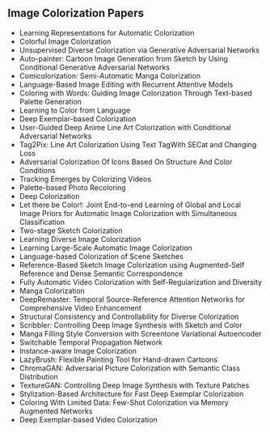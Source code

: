 <h2> Image Colorization Papers </h2>



<ul>

                             

 <li><a target="_blank" href="https://github.com/manjunath5496/Image-Colorization-Papers/blob/master/co(1).pdf" style="text-decoration:none;">Learning Representations for Automatic Colorization</a></li>

 <li><a target="_blank" href="https://github.com/manjunath5496/Image-Colorization-Papers/blob/master/co(2).pdf" style="text-decoration:none;">Colorful Image Colorization</a></li>

<li><a target="_blank" href="https://github.com/manjunath5496/Image-Colorization-Papers/blob/master/co(3).pdf" style="text-decoration:none;">Unsupervised Diverse Colorization via Generative Adversarial Networks</a></li>
 <li><a target="_blank" href="https://github.com/manjunath5496/Image-Colorization-Papers/blob/master/co(4).pdf" style="text-decoration:none;">Auto-painter: Cartoon Image Generation from Sketch by Using Conditional Generative
Adversarial Networks</a></li>                              
<li><a target="_blank" href="https://github.com/manjunath5496/Image-Colorization-Papers/blob/master/co(5).pdf" style="text-decoration:none;">Comicolorization: Semi-Automatic Manga Colorization</a></li>
<li><a target="_blank" href="https://github.com/manjunath5496/Image-Colorization-Papers/blob/master/co(6).pdf" style="text-decoration:none;">Language-Based Image Editing with Recurrent Attentive Models</a></li>
 <li><a target="_blank" href="https://github.com/manjunath5496/Image-Colorization-Papers/blob/master/co(7).pdf" style="text-decoration:none;">Coloring with Words: Guiding Image
Colorization Through Text-based Palette Generation</a></li>

 <li><a target="_blank" href="https://github.com/manjunath5496/Image-Colorization-Papers/blob/master/co(8).pdf" style="text-decoration:none;"> Learning to Color from Language </a></li>
   <li><a target="_blank" href="https://github.com/manjunath5496/Image-Colorization-Papers/blob/master/co(9).pdf" style="text-decoration:none;">Deep Exemplar-based Colorization</a></li>
  
   
 <li><a target="_blank" href="https://github.com/manjunath5496/Image-Colorization-Papers/blob/master/co(10).pdf" style="text-decoration:none;">User-Guided Deep Anime Line Art Colorization with Conditional Adversarial Networks </a></li>                              
<li><a target="_blank" href="https://github.com/manjunath5496/Image-Colorization-Papers/blob/master/co(11).pdf" style="text-decoration:none;">Tag2Pix: Line Art Colorization Using Text TagWith SECat and Changing Loss</a></li>
<li><a target="_blank" href="https://github.com/manjunath5496/Image-Colorization-Papers/blob/master/co(12).pdf" style="text-decoration:none;">Adversarial Colorization Of Icons Based On Structure And Color Conditions</a></li>
<li><a target="_blank" href="https://github.com/manjunath5496/Image-Colorization-Papers/blob/master/co(13).pdf" style="text-decoration:none;">Tracking Emerges by Colorizing Videos</a></li>

<li><a target="_blank" href="https://github.com/manjunath5496/Image-Colorization-Papers/blob/master/co(14).pdf" style="text-decoration:none;">Palette-based Photo Recoloring</a></li>
                              
<li><a target="_blank" href="https://github.com/manjunath5496/Image-Colorization-Papers/blob/master/co(15).pdf" style="text-decoration:none;">Deep Colorization</a></li>

<li><a target="_blank" href="https://github.com/manjunath5496/Image-Colorization-Papers/blob/master/co(16).pdf" style="text-decoration:none;">Let there be Color!: Joint End-to-end Learning of Global and Local Image Priors for Automatic Image Colorization with Simultaneous Classification</a></li>

  <li><a target="_blank" href="https://github.com/manjunath5496/Image-Colorization-Papers/blob/master/co(17).pdf" style="text-decoration:none;">Two-stage Sketch Colorization</a></li>   
  
<li><a target="_blank" href="https://github.com/manjunath5496/Image-Colorization-Papers/blob/master/co(18).pdf" style="text-decoration:none;">Learning Diverse Image Colorization</a></li> 

  
<li><a target="_blank" href="https://github.com/manjunath5496/Image-Colorization-Papers/blob/master/co(19).pdf" style="text-decoration:none;">Learning Large-Scale Automatic Image Colorization</a></li> 

<li><a target="_blank" href="https://github.com/manjunath5496/Image-Colorization-Papers/blob/master/co(20).pdf" style="text-decoration:none;">Language-based Colorization of Scene Sketches</a></li>

<li><a target="_blank" href="https://github.com/manjunath5496/Image-Colorization-Papers/blob/master/co(21).pdf" style="text-decoration:none;">Reference-Based Sketch Image Colorization using Augmented-Self Reference and Dense Semantic Correspondence</a></li>
<li><a target="_blank" href="https://github.com/manjunath5496/Image-Colorization-Papers/blob/master/co(22).pdf" style="text-decoration:none;">Fully Automatic Video Colorization with Self-Regularization and Diversity</a></li> 
 <li><a target="_blank" href="https://github.com/manjunath5496/Image-Colorization-Papers/blob/master/co(23).pdf" style="text-decoration:none;">Manga Colorization</a></li> 
 

   <li><a target="_blank" href="https://github.com/manjunath5496/Image-Colorization-Papers/blob/master/co(24).pdf" style="text-decoration:none;">DeepRemaster: Temporal Source-Reference Attention Networks for Comprehensive Video Enhancement</a></li>
 
   <li><a target="_blank" href="https://github.com/manjunath5496/Image-Colorization-Papers/blob/master/co(25).pdf" style="text-decoration:none;">Structural Consistency and Controllability for Diverse Colorization</a></li>                              
 <li><a target="_blank" href="https://github.com/manjunath5496/Image-Colorization-Papers/blob/master/co(26).pdf" style="text-decoration:none;">Scribbler: Controlling Deep Image Synthesis with Sketch and Color</a></li>
 <li><a target="_blank" href="https://github.com/manjunath5496/Image-Colorization-Papers/blob/master/co(27).pdf" style="text-decoration:none;">Manga Filling Style Conversion with Screentone Variational Autoencoder</a></li>
   
 
   <li><a target="_blank" href="https://github.com/manjunath5496/Image-Colorization-Papers/blob/master/co(28).pdf" style="text-decoration:none;">Switchable Temporal Propagation Network</a></li>
 
   <li><a target="_blank" href="https://github.com/manjunath5496/Image-Colorization-Papers/blob/master/co(29).pdf" style="text-decoration:none;">Instance-aware Image Colorization </a></li>                              

  <li><a target="_blank" href="https://github.com/manjunath5496/Image-Colorization-Papers/blob/master/co(30).pdf" style="text-decoration:none;">LazyBrush: Flexible Painting Tool for Hand-drawn Cartoons</a></li>
 
   <li><a target="_blank" href="https://github.com/manjunath5496/Image-Colorization-Papers/blob/master/co(31).pdf" style="text-decoration:none;">ChromaGAN: Adversarial Picture Colorization with Semantic Class Distribution</a></li> 
    <li><a target="_blank" href="https://github.com/manjunath5496/Image-Colorization-Papers/blob/master/co(32).pdf" style="text-decoration:none;">TextureGAN: Controlling Deep Image Synthesis with Texture Patches</a></li> 

   <li><a target="_blank" href="https://github.com/manjunath5496/Image-Colorization-Papers/blob/master/co(33).pdf" style="text-decoration:none;">Stylization-Based Architecture for Fast Deep Exemplar Colorization</a></li>                              

  <li><a target="_blank" href="https://github.com/manjunath5496/Image-Colorization-Papers/blob/master/co(34).pdf" style="text-decoration:none;">Coloring With Limited Data:
Few-Shot Colorization via Memory Augmented Networks</a></li> 
 
  <li><a target="_blank" href="https://github.com/manjunath5496/Image-Colorization-Papers/blob/master/co(35).pdf" style="text-decoration:none;">Deep Exemplar-based Video Colorization</a></li> 

</ul>
